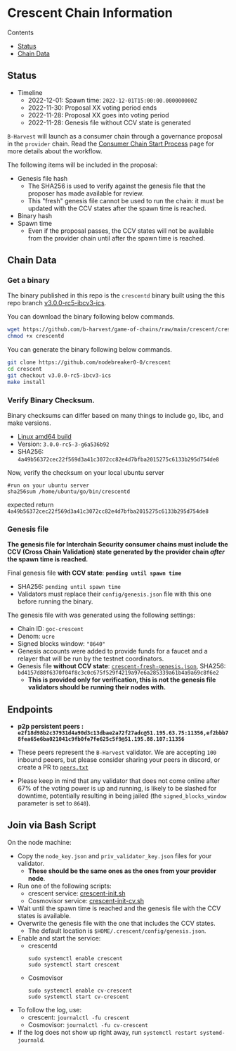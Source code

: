 # Crescent Chain Information

Contents

* [Status](#status)
* [Chain Data](#chain-data)

## Status

* Timeline
  * 2022-12-01: Spawn time: `2022-12-01T15:00:00.000000000Z`
  * 2022-11-30: Proposal XX voting period ends
  * 2022-11-28: Proposal XX goes into voting period
  * 2022-11-28: Genesis file without CCV state is generated

`B-Harvest` will launch as a consumer chain through a governance proposal in the `provider` chain. Read the [Consumer Chain Start Process](/docs/Consumer-Chain-Start-Process.md) page for more details about the workflow.

The following items will be included in the proposal:
* Genesis file hash
  * The SHA256 is used to verify against the genesis file that the proposer has made available for review.
  * This "fresh" genesis file cannot be used to run the chain: it must be updated with the CCV states after the spawn time is reached.
* Binary hash
* Spawn time
  * Even if the proposal passes, the CCV states will not be available from the provider chain until after the spawn time is reached.

## Chain Data

### Get a binary

The binary published in this repo is the `crescentd` binary built using the this repo branch [v3.0.0-rc5-ibcv3-ics](https://github.com/nodebreaker0-0/crescent/tree/v3.0.0-rc5-ibcv3-ics). 

You can download the binary following below commands.

```bash
wget https://github.com/b-harvest/game-of-chains/raw/main/crescent/crescentd
chmod +x crescentd
```

You can generate the binary following below commands.

```bash
git clone https://github.com/nodebreaker0-0/crescent
cd crescent
git checkout v3.0.0-rc5-ibcv3-ics
make install
```

### Verify Binary Checksum.
Binary checksums can differ based on many things to include go, libc, and make versions.

  * [Linux amd64 build](crescentd)
  * Version: `3.0.0-rc5-3-g6a536b92`
  * SHA256: `4a49b56372cec22f569d3a41c3072cc82e4d7bfba2015275c6133b295d754de8`
  
  Now, verify the checksum on your local ubuntu server  
  ```
  #run on your ubuntu server
  sha256sum /home/ubuntu/go/bin/crescentd
  ```
  expected return `4a49b56372cec22f569d3a41c3072cc82e4d7bfba2015275c6133b295d754de8`  

### Genesis file

**The genesis file for Interchain Security consumer chains must include the CCV (Cross Chain Validation) state generated by the provider chain _after_ the spawn time is reached.**

Final genesis file **with CCV state**: **`pending until spawn time`**
- SHA256: `pending until spawn time`
- Validators must replace their `config/genesis.json` file with this one before running the binary.

The genesis file with was generated using the following settings:

* Chain ID: `goc-crescent`
* Denom: `ucre`
* Signed blocks window: `"8640"`
* Genesis accounts were added to provide funds for a faucet and a relayer that will be run by the testnet coordinators.
* Genesis file **without CCV state**: [`crescent-fresh-genesis.json`](crescent-fresh-genesis.json), SHA256: `bd4157d88f6370f04f8c3c0c675f529f4219a97e6a285339a61b4a9a69c8f6e2`
  * **This is provided only for verification, this is not the genesis file validators should be running their nodes with.**

## Endpoints

* **p2p persistent peers : `e2f18d98b2c37931d4a90d3c13dbae2a72f27adc@51.195.63.75:11356,ef2bbb78fea65e6ba021041c9fb0fe7fe625c5f9@51.195.88.107:11356`**
* These peers represent the `B-Harvest` validator. We are accepting `100` inbound peeers, but please consider sharing your peers in discord, or create a PR to [`peers.txt`](peers.txt)

* Please keep in mind that any validator that does not come online after 67% of the voting power is up and running, is likely to be slashed for downtime, potentially resulting in being jailed (the `signed_blocks_window` parameter is set to `8640`).

## Join via Bash Script

On the node machine:
- Copy the `node_key.json` and `priv_validator_key.json` files for your validator.
  - **These should be the same ones as the ones from your provider node**.
- Run one of the following scripts:
  - crescent service: [crescent-init.sh](crescent-init.sh)
  - Cosmovisor service: [crescent-init-cv.sh](crescent-init-cv.sh)
- Wait until the spawn time is reached and the genesis file with the CCV states is available.
- Overwrite the genesis file with the one that includes the CCV states.
  - The default location is `$HOME/.crescent/config/genesis.json`.
- Enable and start the service:
  - crescentd
    ```
    sudo systemctl enable crescent
    sudo systemctl start crescent
    ```
  - Cosmovisor
    ```
    sudo systemctl enable cv-crescent
    sudo systemctl start cv-crescent
    ```
- To follow the log, use:
  - crescent: `journalctl -fu crescent`
  - Cosmovisor: `journalctl -fu cv-crescent`
- If the log does not show up right away, run `systemctl restart systemd-journald`.
